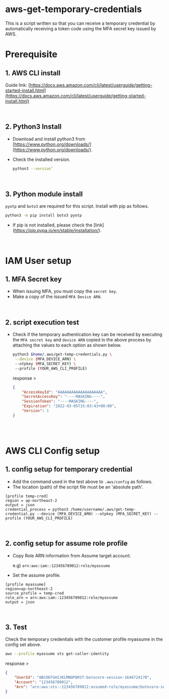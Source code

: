 # aws-get-temporary-credentials

This is a script written so that you can receive a temporary credential by automatically receiving a token code using the MFA secret key issued by AWS. 

# Prerequisite

## 1. AWS CLI install

Guide link: [https://docs.aws.amazon.com/cli/latest/userguide/getting-started-install.html](https://docs.aws.amazon.com/cli/latest/userguide/getting-started-install.html)

<br>

## 2. Python3 Install

- Download and install python3 from [https://www.python.org/downloads/](https://www.python.org/downloads/). 
- Check the installed version. 

    ```bash
    python3 --version`
    ```
    
<br>

## 3. Python module install

`pyotp` and `boto3` are required for this script. Install with pip as follows. 

```bash
python3 -m pip install boto3 pyotp
```

- If pip is not installed, please check the [link] (https://pip.pypa.io/en/stable/installation/). 

<br>

# IAM User setup

## 1. MFA Secret key

- When issuing MFA, you must copy the `secret key`. 
- Make a copy of the issued `MFA Device ARN`. 

<br>

## 2. script execution test

- Check if the temporary authentication key can be received by executing the `MFA secret key` and `device ARN` copied in the above process by attaching the values to each option as shown below. 
    
    ```bash
    python3 $home/.aws/get-temp-credentials.py \
     --device (MFA_DEVICE_ARN) \
     --otpkey (MFA_SECRET_KEY) \
     --profile (YOUR_AWS_CLI_PROFILE)
    ```
    
    response >
    
    ```json
    {
        "AccessKeyId": "AAAAAAAAAAAAAAAAAAAA",
        "SecretAccessKey": "----MASKING----",
        "SessionToken": "----MASKING----",
        "Expiration": "2022-03-05T15:03:43+00:00",
        "Version": 1
    }
    ```

<br><br>

# AWS CLI Config setup

## 1. config setup for temporary credential

- Add the command used in the test above to `.aws/config` as follows.
- The location (path) of the script file must be an 'absolute path'. 

```
[profile temp-cred]
region = ap-northeast-2
output = json
credential_process = python3 /home/username/.aws/get-temp-credential.py --device (MFA_DEVICE_ARN) --otpkey (MFA_SECRET_KEY) --profile (YOUR_AWS_CLI_PROFILE)
```
    
<br>

## 2. config setup for assume role profile

- Copy Role ARN information from Assume target account.

    e.g) `arn:aws:iam::123456789012:role/myassume`

- Set the assume profile.

```
[profile myassume]
region=ap-northeast-2
source_profile = temp-cred
role_arn = arn:aws:iam::123456789012:role/myassume
output = json
```
    
<br>

## 3. Test

Check the temporary credentials with the customer profile myassume in the config set above. 

```bash
aws --profile myassume sts get-caller-identity
```

response >

```json
{
    "UserId": "ABCDEFGHIJKLMNOPQRST:botocore-session-1646724170",
    "Account": "123456789012",
    "Arn": "arn:aws:sts::123456789012:assumed-role/myassume/botocore-session-1646724170"
}
```
